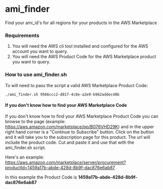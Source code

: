 # ami_finder
Find your ami_id's for all regions for your products in the AWS Marketplace

### Requirements ###
1. You will need the AWS cli tool installed and configured for the AWS account you want to query.  
2. You will need the AWS Product Code for the AWS Marketplace product you want to query.

### How to use ami_finder.sh ###
To will need to pass the script a valid AWS Marketplace Product Code:

```./ami_finder.sh 9566ccc2-d817-4c8e-a2e9-b962addec48b```

#### If you don't know how to find your AWS Marketplace Code ####
If you don't know how to find your AWS Marketplace Product Code you can browse to the page (example: https://aws.amazon.com/marketplace/pp/B076VHD29K) and in the upper right hand corner is a "Continue to Subscribe" button.  Click on the button and it will take you to the subscription page for this product.  The url will include the product code.  Cut and paste it and use that with the ami_finder.sh script.

Here's an example: https://aws.amazon.com/marketplace/server/procurement?productId=1459a17b-abde-428d-8b9f-dac876e6ab87

In this example the Product Code is **1459a17b-abde-428d-8b9f-dac876e6ab87**

